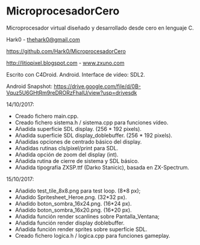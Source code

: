 # MicroprocesadorCero
Microprocesador virtual diseñado y desarrollado desde cero en lenguaje C.

Hark0 - thehark0@gmail.com

https://github.com/Hark0/MicroprocesadorCero

http://litiopixel.blogspot.com - www.zxuno.com


Escrito con C4Droid. Android.
Interface de vídeo: SDL2.

Android Snapshot:
https://drive.google.com/file/d/0B-Vquz5U6GHtRm9reDRORzFhalU/view?usp=drivesdk

14/10/2017:
- Creado fichero main.cpp.
- Creado fichero sistema.h / sistema.cpp para funciones vídeo.
- Añadida superficie SDL display. (256 * 192 pixels).
- Añadida superficie SDL display_doblebuffer. (256 * 192 pixels).
- Añadidas opciones de centrado básico del display.
- Añadidas rutinas cls/pixel/print para SDL.
- Añadida opción de zoom del display (int).
- Añadida rutina de cierre de sistema y SDL básico.
- Añadida tipografía ZXSP.ttf (Darko Stanicic), basada en ZX-Spectrum.

15/10/2017:
- Añadido test_tile_8x8.png para test loop. (8*8 px);
- Añadido Spritesheet_Heroe.png. (32*32 px).
- Añadido boton_sombra_16x24.png. (16*24 px).
- Añadido boton_sombra_16x20.png. (16*20 px).
- Añadida función render scanlines sobre Pantalla_Ventana;
- Añadida función render display doblebuffer.
- Añadida función render sprites sobre superfície SDL.
- Creado fichero logica.h / logica.cpp para funciones gameplay.
